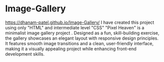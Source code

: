 # Image-Gallery
https://dhanam-patel.github.io/Image-Gallery/
I have created this project using only "HTML" and intermediate level "CSS" 
"Pixel Heaven" is a minimalist image gallery project . Designed as a fun, skill-building exercise, the gallery showcases an elegant layout with responsive design principles. It features smooth image transitions and a clean, user-friendly interface, making it a visually appealing project while enhancing front-end development skills.
